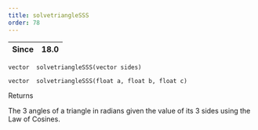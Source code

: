 ```yaml
---
title: solvetriangleSSS
order: 78
---
```

| Since | 18.0 |
| --- | --- |

`vector  solvetriangleSSS(vector sides)`

`vector  solvetriangleSSS(float a, float b, float c)`

Returns

The 3 angles of a triangle in radians given the value of its 3 sides using the Law of Cosines.
